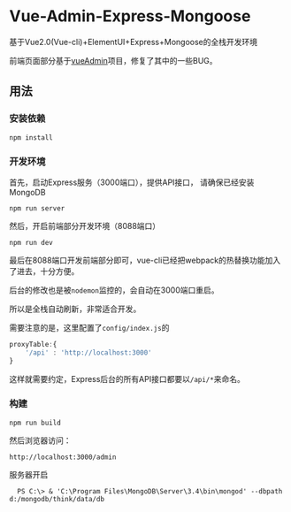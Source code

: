 # Vue-Admin-Express-Mongoose
基于Vue2.0(Vue-cli)+ElementUI+Express+Mongoose的全栈开发环境

前端页面部分基于[vueAdmin](https://github.com/taylorchen709/vueAdmin)项目，修复了其中的一些BUG。
## 用法
### 安装依赖
```
npm install
```
### 开发环境
首先，启动Express服务（3000端口），提供API接口，
请确保已经安装MongoDB
```
npm run server
```
然后，开启前端部分开发环境（8088端口）
```
npm run dev
```
最后在8088端口开发前端部分即可，vue-cli已经把webpack的热替换功能加入了进去，十分方便。

后台的修改也是被`nodemon`监控的，会自动在3000端口重启。

所以是全栈自动刷新，非常适合开发。

需要注意的是，这里配置了`config/index.js`的
```javascript
proxyTable:{
    '/api' : 'http://localhost:3000'
}
```
这样就需要约定，Express后台的所有API接口都要以`/api/*`来命名。
### 构建
```
npm run build
```
然后浏览器访问：
```
http://localhost:3000/admin
```

服务器开启
```
  PS C:\> & 'C:\Program Files\MongoDB\Server\3.4\bin\mongod' --dbpath d:/mongodb/think/data/db
```


